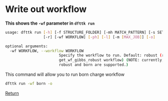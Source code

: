 # Write out workflow



**This shows the `-wf` parameter in `dfttk run`**

```bash
usage: dfttk run [-h] [-f STRUCTURE_FOLDER] [-mh MATCH_PATTERN] [-s SETTINGS]
                 [-r] [-wf WORKFLOW] [-ph] [-l] [-m [MAX_JOB]] [-o]

optional arguments:
  -wf WORKFLOW, --workflow WORKFLOW
                        Specify the workflow to run. Default: robust (run
                        get_wf_gibbs_robust workflow) (NOTE: currently, only
                        robust and born are supported.)

```



This command will allow you to run born charge workflow

```bash
dfttk run -wf born -o
```

[Return](../README.md)